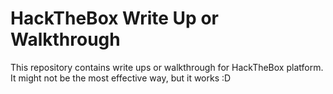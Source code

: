 # HackTheBox Write Up or Walkthrough

This repository contains write ups or walkthrough for HackTheBox platform. It might not be the most effective way, but it works :D 